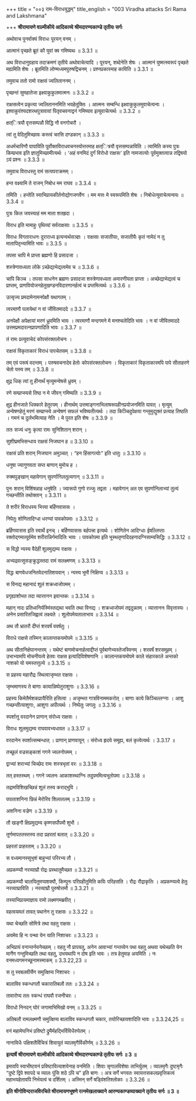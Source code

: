 +++
title = "००३ राम-विराधयुद्धम्"
title_english = "003 Viradha attacks Sri Rama and Lakshmana"

+++
**श्रीरामायणे वाल्मीकीये आदिकाव्ये श्रीमदारण्यकाण्डे तृतीयः सर्गः**

अथोवाच पुनर्वाक्यं विराधः पूरयन् वनम् ।

आत्मानं पृच्छते ब्रूतं कौ युवां क्व गमिष्यथः ॥ 3.3.1 ॥

अथ विराधानुग्रहाय तदाक्रमणं तृतीये अथोवाचेत्यादि । पूरयन्, शब्देनेति शेषः । आत्मानं युष्मत्स्वरूपं पृच्छते मह्यमिति शेषः । ब्रूतमिति लोण्मध्यमपुरुषद्विचनम् । प्रश्नप्रकारमाह काविति ॥ 3.3.1 ॥

तमुवाच ततो रामो राक्षसं ज्वलिताननम् ।

पृच्छन्तं सुमहातेजा इक्ष्वाकुकुलमात्मनः ॥ 3.3.2 ॥

राक्षसत्वेन प्रकृत्या ज्वलिताननमिति भयहेतूक्तिः । आत्मनः सम्बन्धि इक्ष्वाकुकुलमुवाचेत्यन्वः । इश्वाकुवंश्यदशरथपुत्रावावां पितृवचवनाद्वनं गमिष्याव इत्युवाचेत्यर्थः ॥ 3.3.2 ॥

क्षत्ित्रयौ वृत्तसम्पन्नौ विद्धि नौ वनगोचरौ ।

त्वां तु वेदितुमिच्छावः कस्त्वं चरसि दण्डकान् ॥ 3.3.3 ॥

अधर्मचारिणौ पापाविति पूर्वोक्तविराधवचनस्योत्तरमाह क्षत्ित्रयौ वृत्तसम्पन्नाविति । त्वामिति कस्य पुत्रः किम्प्रभाव इति ज्ञातुमिच्छामीत्यर्थः । ‘अहं वनमिदं दुर्गं विरोधो राक्षसः’ इति नामजात्योः पूर्वमुक्तत्वान्न तद्विषयो ऽयं प्रश्नः ॥ 3.3.3 ॥

तमुवाच विराधस्तु रामं सत्यपराक्रमम् ।

हन्त वक्ष्यामि ते राजन् निबोध मम राघव ॥ 3.3.4 ॥

तमिति । हन्तेति स्वाभिप्रायकीर्तनोद्योगजगर्वेण । मम मत्तः मे स्वरूपमिति शेषः । निबोधेत्युवाचेत्यन्वयः ॥ 3.3.4 ॥

पुत्रः किल जयस्याहं मम माता शतह्रदा ।

विराध इति मामाहुः पृथिव्यां सर्वराक्षसाः ॥ 3.3.5 ॥

विराधः विगताराधनः दुराराध्य इत्यन्वर्थसञ्ज्ञः । राक्षसाः सजातीयाः, सजातीयैः कृतं नामेदं न तु मातापितृभ्यामिति भावः ॥ 3.3.5 ॥

तपसा चापि मे प्राप्ता ब्रह्मणो हि प्रसादजा ।

शस्त्रेणावध्यता लोके ऽच्छेद्याभेद्यत्वमेव च ॥ 3.3.6 ॥

चापि किञ्च । तपसा साधनेन ब्रह्मणः प्रसादजा शस्त्रेणावध्यता अमारणीयता प्राप्ता । अच्छेद्याभेद्यत्वं च प्राप्तम्, प्राणवियोजनहेतुखण्डनविदारणानर्हत्वं च प्रप्तमित्यर्थः ॥ 3.3.6 ॥

उत्सृज्य प्रमदामेनामनपेक्षौ यथागतम् ।

त्वरमाणौ पलायेथां न वां जीवितमाददे ॥ 3.3.7 ॥

अनपेक्षौ अपेक्षायां मरणं ध्रुवमिति भावः । त्वरमाणौ मन्दगमने मे मनश्चलेदिति भावः । न वां जीवितमाददे उत्तमप्रमदारत्नप्रापणादिति भावः ॥ 3.3.7 ॥

तं रामः प्रत्युवाचेदं कोपसंरक्तलोचनः ।

राक्षसं विकृताकारं विराधं पापचेतसम् ॥ 3.3.8 ॥

तम् एवं परूषं वदन्तम् । परुषवचनादेव हेतोः कोपसंरक्तलोचनः । विकृताकारं विकृताकारमपि पापे सीताहरणे चेतो यस्य तम् ॥ 3.3.8 ॥

क्षुद्र धिक् त्वां तु हीनार्थं मृत्युमन्वेषसे ध्रुवम् ।

रणे सम्प्राप्स्यसे तिष्ठ न मे जीवन् गमिष्यति ॥ 3.3.9 ॥

क्षुद्र हीनजाते धिक्कारे हेतुरयम् । हीनार्थम् उत्तमाङ्गनाभिलाषरूपहीनप्रयोजनमिति यावत् । मृत्युम् अन्वेषणहेतुं मरणं सम्प्राप्स्ये अन्वेषणं सफलं भविष्यतीत्यर्थः । तदा किञ्चिदुपेक्षया गन्तुमुद्युक्तं प्रत्याह तिष्ठति । गमनं च दुर्लभमित्याह नेति । मे पुरत इति शेषः ॥ 3.3.9 ॥

ततः सज्यं धनुः कृत्वा रामः सुनिशितान् शरान् ।

सुशीघ्रमभिसन्धाय राक्षसं निजघान ह ॥ 3.3.10 ॥

राक्षसं प्रति शरान् निजघान अमुञ्चत् । “हन हिंसागत्योः” इति धातुः ॥ 3.3.10 ॥

धनुषा ज्यागुणवता सप्त बाणान् मुमोच ह ।

रुक्मपुङ्खान् महावेगान् सुपर्णानिलतुल्यगान् ॥ 3.3.11 ॥

पुनः शरान् विशिंषन्नाह धनुषेति । ज्यारूपो गुणो रज्जुः तद्वता । महावेगान् अत एव सुपर्णानिलाभ्यां तुल्यं गच्छन्तीति तथोक्तान् ॥ 3.3.11 ॥

ते शरीरं विराधस्य भित्त्वा बर्हिणवाससः ।

निपेतुः शोणितादिग्धा धरण्यां पावकोपमाः ॥ 3.3.12 ॥

ब्रर्हिणवासस इति स्वार्थे इनच् । बर्हिणवाससः बर्हपत्त्रा इत्यर्थः । शोणितेन आदिग्धाः ईषल्लिप्ताः रक्तोद्गमात्पूर्वमेव शरीरान्निर्गमादितिः भावः । पावकोपमा इति भूस्थतृणादिदहनादग्निसाम्यसिद्धिः ॥ 3.3.12 ॥

स विद्धो न्यस्य वैदेहीं शूलमुद्यम्य राक्षसः ।

अभ्यद्रवत्सुसङ्क्रुद्धस्तदा रामं सलक्ष्मणम् ॥ 3.3.13 ॥

विद्धः बाणवेधजनितवेदनातिशयवान् । न्यस्य भूमौ निक्षिप्य ॥ 3.3.13 ॥

स विनद्य महानादं शूलं शक्रध्वजोपमम् ।

प्रगृह्याशोभत तदा व्यात्तानन इवान्तकः ॥ 3.3.14 ॥

महान् नादः प्रतिध्वनिर्यस्मिंस्तद्यथा भवति तथा विनद्य । शक्रध्वजोपमं तद्वदुन्नतम् । व्यात्ताननः विवृत्तास्यः । अनेन प्रसारितजिह्वत्वं लक्ष्यते । शूलोपमेयतालाभाय ॥ 3.3.14 ॥

अथ तौ भ्रातरौ दीप्तं शरवर्षं ववर्षतुः ।

विराधे राक्षसे तस्मिन् कालान्तकयमोपमे ॥ 3.3.15 ॥

अथ सीतानिक्षेपानन्तरम् । यथेष्टं बाणमोचनार्हत्वाद्दीप्तं पूर्वबाणेभ्यस्तेजस्विनम् । शरवर्षं शरसमूहम् । उभाभ्यामपि मोचनीयत्वे हेतवः राक्षस इत्यादिविशेषणानि । कालान्तकयमोपमे काले संहारकाले अन्तको नाशको यो यमस्तत्तुल्ये ॥ 3.3.15 ॥

स प्रहस्य महारौद्रः स्थित्वाजृम्भत राक्षसः ।

जृम्भमाणस्य ते बाणाः कायान्निष्पेतुराशुगाः ॥ 3.3.16 ॥

प्रहस्य किमेतैर्मशकप्रायैरिति हसित्वा । अजृम्भत गात्रविनाममकरोत् । बाणाः काये किञ्चिल्लग्नाः । आशु गच्छन्तीत्याशुगाः, आशुगा अपीत्यर्थः । निष्पेतुः जगलुः ॥ 3.3.16 ॥

स्पर्शात्तु वरदानेन प्राणान् संरोध्य राक्षसः ।

विराधः शूलमुद्यम्य राघवावभ्यधावत ॥ 3.3.17 ॥

वरदानेन स्पर्शात्सम्बन्धात् । प्राणान् प्राणवायून् । संरोध्य हृदये समूह्य, बलं कृत्वेत्यर्थः । 3.3.17 ॥

तच्छूलं वज्रसङ्काशं गगने ज्वलनोपमम् ।

द्वाभ्यां शराभ्यां चिच्छेद रामः शस्त्रभृतां वरः ॥ 3.3.18 ॥

तत् हस्तस्थम् । गगने ज्वलनः आकाशस्थाग्निः तदुपममित्यभूतोपमा ॥ 3.3.18 ॥

तद्रामविशिखच्छिन्नं शूलं तस्य कराद्भुवि ।

पपाताशनिना छिन्नं मेरोरिव शिलातलम् ॥ 3.3.19 ॥

अशनिना वज्रेण ॥ 3.3.19 ॥

तौ खङ्गौ क्षिप्रमुद्यम्य कृष्णसर्पोपमौ शुभौ ।

तूर्णमापततस्तस्य तदा प्रहरतां बलात् ॥ 3.3.20 ॥

प्रहरतां प्राहरताम् ॥ 3.3.20 ॥

स वध्यमानस्सुभृशं बाहुभ्यां परिरभ्य तौ ।

अप्रकम्प्यौ नरव्याघ्रौ रोद्रः प्रस्थातुमैच्छत ॥ 3.3.21 ॥

अप्रकम्प्यौ चालयितुमप्यशक्यौ, किम्पुनः परिग्रहीतुमिति कविः परिहसति । रौद्रः रौद्राकृतिः । अप्रकम्प्यत्वे हेतुः नरव्याघ्राविति । नरव्याघ्रौ पुरुषोत्तमौ ॥ 3.3.21 ॥

तस्याभिप्रायमाज्ञाय रामो लक्ष्मणमब्रवीत् ।

वहत्वयमलं तावत् पथानेन तु राक्षसः ॥ 3.3.22 ॥

यथा चेच्छति सोमित्रे तथा वहतु राक्षसः ।

अयमेव हि नः पन्था येन याति निशाचरः ॥ 3.3.23 ॥

अभिप्रायं वनान्तर्नयनेच्छाम् । वहतु नौ प्रापयतु, अनेन आवाभ्यां गन्तव्येन पथा वहतु अथवा यथेच्छति येन मार्गेण गन्तुमिच्छति तथा वहतु, उभयथापि न दोष इति भावः । तत्र हेतुमाह अयमिति । नः वनमध्यगमनच्छूनामस्माकम् ॥ 3.3.22,23 ॥

स तु स्वबलवीर्येण समुत्क्षिप्य निशाचरः ।

बालाविव स्कन्धगतौ चकारातिबलौ ततः ॥ 3.3.24 ॥

तावारोप्य ततः स्कन्धं राघवौ रजनीचरः ।

विराधो निनदन् घोरं जगामाभिमिखो वनम् ॥ 3.3.25 ॥

अतिबलौ रामलक्ष्मणौ समुत्क्षिप्य बालाविव स्कन्धगतौ चकार, तयोरिच्छावशादिति भावः ॥ 3.3.24,25 ॥

वनं महामेघनिभं प्रविष्टो द्रुमैर्महद्भिर्विविधैरुपेतम् ।

नानाविधैः पक्षिशतैर्विचित्रं शिवायुतं व्यालमृगैर्विकीर्णम् ॥ 3.3.26 ॥

**इत्यार्षे श्रीरामायणे वाल्मीकीये आदिकाव्ये श्रीमदारण्यकाण्डे तृतीयः सर्गः ॥ 3 ॥**

इमावपि स्वाभीष्टवनं प्रविष्टावित्याशयेनाह वनमिति । शिवाः सृगालविशेषाः ताभिर्युतम् । व्यालमृगैः दुष्टमृगैः “दुष्टे द्विपे श्वापदे च व्यालः पुंसि शठे ऽपि च” इति बाणः । अत्र सर्गे भगवतः स्वायत्तसकलप्रवृत्तिकत्वं महाभयहेतावपि निर्भयत्वं च दर्शितम् । अस्मिन् सर्गे षड्विंशतिश्लोकाः ॥ 3.3.26 ॥

**इति श्रीगोविन्दराजविरचिते श्रीरामायणभूषणे रत्नमेखलाख्याने आरण्यकाण्डव्याख्याने तृतीयः सर्गः ॥ 3 ॥**
